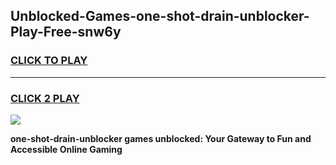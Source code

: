 
## Unblocked-Games-one-shot-drain-unblocker-Play-Free-snw6y
<h3>
<a href="https://premium76.site?title=one-shot-drain-unblocker&ref=19M">CLICK TO PLAY</a></h3>
<hr>

<h3>
<a href="https://premium76.site?title=one-shot-drain-unblocker&ref=19M">CLICK 2 PLAY</a>
  
</h3>

<a href="https://premium76.site?title=one-shot-drain-unblocker&ref=19M"><img src="https://clearcache.store/games.png"></a>


**one-shot-drain-unblocker games unblocked: Your Gateway to Fun and Accessible Online Gaming**
